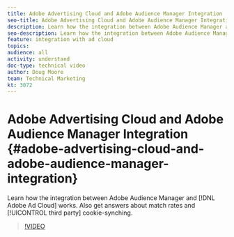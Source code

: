 ```yaml
---
title: Adobe Advertising Cloud and Adobe Audience Manager Integration
seo-title: Adobe Advertising Cloud and Adobe Audience Manager Integration
description: Learn how the integration between Adobe Audience Manager and Adobe Ad Cloud works. Also get answers about match rates and third party cookie-synching.
seo-description: Learn how the integration between Adobe Audience Manager and Adobe Ad Cloud works. Also get answers about match rates and third party cookie-synching.
feature: integration with ad cloud
topics: 
audience: all
activity: understand
doc-type: technical video
author: Doug Moore
team: Technical Marketing
kt: 3072
---
```


# Adobe Advertising Cloud and Adobe Audience Manager Integration {#adobe-advertising-cloud-and-adobe-audience-manager-integration}

Learn how the integration between Adobe Audience Manager and [!DNL Adobe Ad Cloud] works. Also get answers about match rates and [!UICONTROL third party] cookie-synching.

>[!VIDEO](https://video.tv.adobe.com/v/25894/?quality=12)